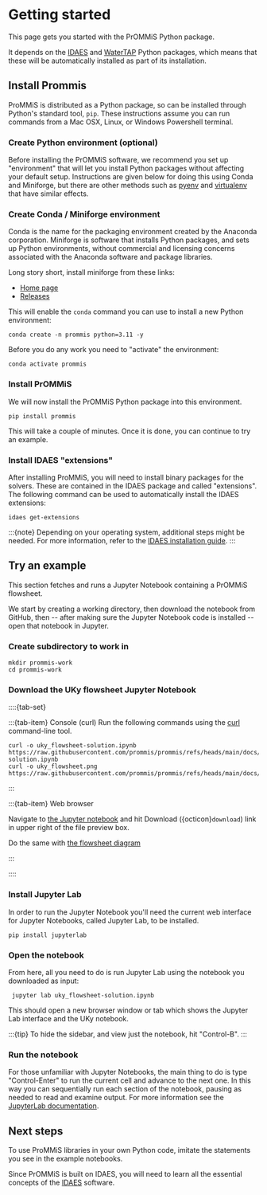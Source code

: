 # Getting started
This page gets you started with the PrOMMiS Python package.

It depends on the [IDAES](https://idaes-pse.readthedocs.io/en/stable/) and [WaterTAP](https://watertap.readthedocs.io/en/stable/) Python packages, which means that these will be automatically installed as part of its installation.

## Install Prommis
ProMMiS is distributed as a Python package, so can be installed through Python's standard tool, `pip`. These instructions assume you can run commands from a Mac OSX, Linux, or Windows Powershell terminal.

### Create Python environment (optional)
Before installing the PrOMMiS software, we recommend you set up "environment" that will let you install Python packages without affecting your default setup.
Instructions are given below for doing this using Conda and Miniforge, but there are other methods such as [pyenv](https://github.com/pyenv/pyenv) and [virtualenv](https://virtualenv.pypa.io/en/latest/) that have similar effects.

### Create Conda / Miniforge environment

Conda is the name for the packaging environment created by the Anaconda corporation.
Miniforge is software that installs Python packages, and sets up
Python environments, without commercial and licensing concerns associated
with the Anaconda software and package libraries.

Long story short, install miniforge from these links:

- [Home page](https://github.com/conda-forge/miniforge)
- [Releases](https://github.com/conda-forge/miniforge/releases)

This will enable the `conda` command you can use to install a new Python
environment:

```
conda create -n prommis python=3.11 -y
```

Before you do any work you need to "activate" the environment:
```
conda activate prommis
```

### Install PrOMMiS

We will now install the PrOMMiS Python package into this environment.
```
pip install prommis
```
This will take a couple of minutes.
Once it is done, you can continue to try an example.

### Install IDAES "extensions"

After installing ProMMiS, you will need to install binary packages for the
solvers. These are contained in the IDAES package and called "extensions".
The following command can be used to automatically install the IDAES extensions:

```
idaes get-extensions
```

:::{note}
Depending on your operating system, additional steps might be needed. For more information, refer to the [IDAES installation guide](https://idaes-pse.readthedocs.io/en/stable/tutorials/getting_started/index.html).
:::


## Try an example
This section fetches and runs a Jupyter Notebook containing a PrOMMiS flowsheet.

We start by creating a working directory, then download the notebook from GitHub,
then -- after making sure the Jupyter Notebook code is installed -- open that
notebook in Jupyter.

### Create subdirectory to work in

```
mkdir prommis-work
cd prommis-work
```

### Download the UKy flowsheet Jupyter Notebook

::::{tab-set}

:::{tab-item} Console (curl)
Run the following commands using the [curl](https://curl.se/) command-line tool.
```
curl -o uky_flowsheet-solution.ipynb https://raw.githubusercontent.com/prommis/prommis/refs/heads/main/docs/tutorials/uky_flowsheet-solution.ipynb
curl -o uky_flowsheet.png https://raw.githubusercontent.com/prommis/prommis/refs/heads/main/docs/tutorials/uky_flowsheet.png
```
:::

:::{tab-item} Web browser

Navigate to [the Jupyter notebook](https://github.com/prommis/prommis/blob/main/docs/tutorials/uky_flowsheet-solution.ipynb) and hit Download ({octicon}`download`) link in upper right of the file preview box.

Do the same with [the flowsheet diagram](https://github.com/prommis/prommis/blob/main/docs/tutorials/uky_flowsheet.png)

:::

::::

### Install Jupyter Lab

In order to run the Jupyter Notebook you'll need the current web interface for Jupyter Notebooks,
called Jupyter Lab, to be installed.


```
pip install jupyterlab
```

### Open the notebook

From here, all you need to do is run Jupyter Lab using the notebook you downloaded as input:

```
 jupyter lab uky_flowsheet-solution.ipynb
 ```

 This should open a new browser window or tab which shows the Jupyter Lab interface and the UKy notebook. 
 
 :::{tip}
 To hide the sidebar, and view just the notebook, hit "Control-B".
 :::

### Run the notebook

For those unfamiliar with Jupyter Notebooks, the main thing to do is type "Control-Enter" to run the current cell and advance to the next one. In this way you can sequentially run each section of the notebook, pausing as needed to read and examine output. For more information see the [JupyterLab documentation](https://jupyterlab.readthedocs.io/en/latest/).

## Next steps

To use ProMMiS libraries in your own Python code, imitate the statements you see in the example notebooks.

Since PrOMMiS is built on IDAES, you will need to learn all the essential concepts of the [IDAES](https://idaes-pse.readthedocs.io/en/stable/) software.